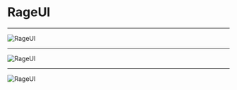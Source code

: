 # RageUI

<hr>

![RageUI](https://i.gyazo.com/35642f8eb1688486d11e48ac59f84d95.png)

<hr>

![RageUI](https://i.gyazo.com/9007f2f30c5cb52b4e2a1f799ac5c1c1.png)

<hr>

![RageUI](https://i.gyazo.com/7e0c639920061a37fcd6b4604b71e662.png)
